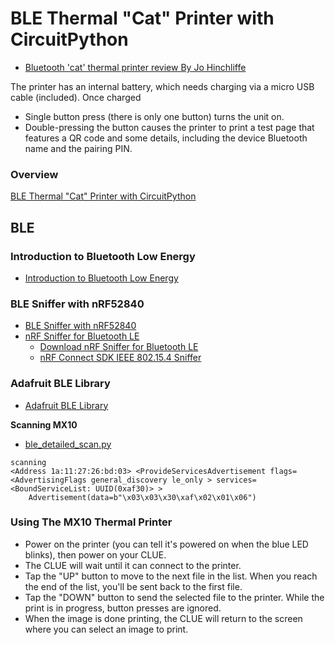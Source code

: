 # BLE Thermal "Cat" Printer with CircuitPython

* [Bluetooth 'cat' thermal printer review By Jo Hinchliffe](https://hackspace.raspberrypi.com/articles/bluetooth-cat-thermal-printer-review)

The printer has an internal battery, which needs charging via a micro USB cable (included). Once charged
 * Single button press (there is only one button) turns the unit on.
 * Double-pressing the button causes the printer to print a test page that features a QR code and some details, including the device Bluetooth name and the pairing PIN.

### Overview
[BLE Thermal "Cat" Printer with CircuitPython](https://learn.adafruit.com/ble-thermal-cat-printer-with-circuitpython)

## BLE

### Introduction to Bluetooth Low Energy
 * [Introduction to Bluetooth Low Energy](https://learn.adafruit.com/introduction-to-bluetooth-low-energy)

### BLE Sniffer with nRF52840
 * [BLE Sniffer with nRF52840](https://learn.adafruit.com/ble-sniffer-with-nrf52840)
 * [nRF Sniffer for Bluetooth LE](https://infocenter.nordicsemi.com/index.jsp?topic=%2Fug_sniffer_ble%2FUG%2Fsniffer_ble%2Finspecting_data.html)
 	* [Download nRF Sniffer for Bluetooth LE](https://www.nordicsemi.com/Products/Development-tools/nrf-sniffer-for-bluetooth-le/download#infotabs)
 	* [nRF Connect SDK IEEE 802.15.4 Sniffer](https://docs.nordicsemi.com/bundle/ncs-latest/page/nrf/samples/peripheral/802154_sniffer/README.html#building_and_running)

### Adafruit BLE Library
 * [Adafruit BLE Library](https://docs.circuitpython.org/projects/ble/en/latest/api.html)

**Scanning MX10**
 * [ble_detailed_scan.py](https://github.com/adafruit/Adafruit_CircuitPython_BLE/blob/main/examples/ble_detailed_scan.py)
```
scanning
<Address 1a:11:27:26:bd:03> <ProvideServicesAdvertisement flags=<AdvertisingFlags general_discovery le_only > services=<BoundServiceList: UUID(0xaf30)> >
	Advertisement(data=b"\x03\x03\x30\xaf\x02\x01\x06")
```

### Using The MX10 Thermal Printer

* Power on the printer (you can tell it's powered on when the blue LED blinks), then power on your CLUE.
* The CLUE will wait until it can connect to the printer.
* Tap the "UP" button to move to the next file in the list. When you reach the end of the list, you'll be sent back to the first file.
* Tap the "DOWN" button to send the selected file to the printer. While the print is in progress, button presses are ignored.
* When the image is done printing, the CLUE will return to the screen where you can select an image to print.
